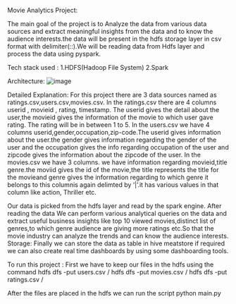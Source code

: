 Movie Analytics Project:

The main goal of the project is to Analyze the data from various data sources and extract meaningful insights from the data and to know the audience interests.the data will be present in the hdfs storage layer in csv format with delimiter(::).We will be reading data from Hdfs layer and process the data using pyspark.

Tech stack used :
1.HDFS(Hadoop File System)
2.Spark

Architecture:
![image](https://user-images.githubusercontent.com/64748921/223407219-56726e51-0308-48f3-8a7d-df62253ab9e3.png)


Detailed  Explanation:
For this project there are 3 data sources named as ratings.csv,users.csv,movies.csv.
In the ratings.csv there are 4 columns userid , movieid , rating, timestamp. The userid gives the detail about the user,the movieid gives the information of the movie to which user gave rating. The rating will be in between 1 to 5. 
In the users.csv we have 4 columns userid,gender,occupation,zip-code.The userid gives information about the user.the gender gives information regarding the gender of the user and the occupation gives the info regarding occupation of the user and zipcode gives the information about the zipcode of the user.
In the movies.csv we have 3 columns. we have information regarding movieid,title genre.the moviid gives the id of the movie,the title represents the title for the movieand genre gives the information regarding to which genre it belongs to  this columnis again delimted by ‘|’.it has various values in that column like action, Thriller etc.

Our data is picked from the hdfs layer and read by the spark engine. After reading the data We can perform various analytical queries on the data and extract useful business insights like top 10 viewed movies,distinct list of genres,to which genre audience are giving more ratings etc.So that the movie industry can analyze the trends and can know the audience interests. 
Storage:
Finally we can store the data as table in hive meatstore if required we can also create real time dashboards by using some dashboarding tools.

To run this project :
First we have to keep our files in the hdfs using the command
hdfs dfs -put users.csv /
hdfs dfs -put movies.csv /
hdfs dfs -put ratings.csv /

After the files are placed in the hdfs we can run the script python main.py 


